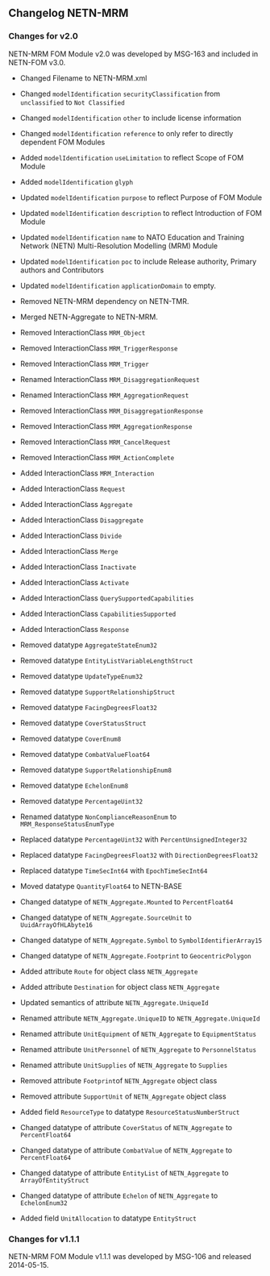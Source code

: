 ## Changelog NETN-MRM

### Changes for v2.0

NETN-MRM FOM Module v2.0 was developed by MSG-163 and included in NETN-FOM v3.0.

* Changed Filename to NETN-MRM.xml
* Changed `modelIdentification` `securityClassification` from `unclassified` to `Not Classified`
* Changed `modelIdentification` `other` to include license information
* Changed `modelIdentification` `reference` to only refer to directly dependent FOM Modules
* Added `modelIdentification` `useLimitation` to reflect Scope of FOM Module
* Added `modelIdentification` `glyph` 
* Updated `modelIdentification` `purpose` to reflect Purpose of FOM Module 
* Updated `modelIdentification` `description` to reflect Introduction of FOM Module
* Updated `modelIdentification` `name` to NATO Education and Training Network (NETN) Multi-Resolution Modelling (MRM) Module
* Updated `modelIdentification` `poc` to include Release authority, Primary authors and Contributors
* Updated `modelIdentification` `applicationDomain` to empty.

* Removed NETN-MRM dependency on NETN-TMR.
* Merged NETN-Aggregate to NETN-MRM.

* Removed InteractionClass `MRM_Object`
* Removed InteractionClass `MRM_TriggerResponse`
* Removed InteractionClass `MRM_Trigger`
* Renamed InteractionClass `MRM_DisaggregationRequest`
* Renamed InteractionClass `MRM_AggregationRequest`
* Removed InteractionClass `MRM_DisaggregationResponse` 
* Removed InteractionClass `MRM_AggregationResponse`
* Removed InteractionClass `MRM_CancelRequest`
* Removed InteractionClass `MRM_ActionComplete` 

* Added InteractionClass `MRM_Interaction`
* Added InteractionClass `Request`
* Added InteractionClass `Aggregate`
* Added InteractionClass `Disaggregate`
* Added InteractionClass `Divide`
* Added InteractionClass `Merge`
* Added InteractionClass `Inactivate`
* Added InteractionClass `Activate`
* Added InteractionClass `QuerySupportedCapabilities`
* Added InteractionClass `CapabilitiesSupported`
* Added InteractionClass `Response`

* Removed datatype `AggregateStateEnum32`
* Removed datatype `EntityListVariableLengthStruct`
* Removed datatype `UpdateTypeEnum32`
* Removed datatype `SupportRelationshipStruct`
* Removed datatype `FacingDegreesFloat32`
* Removed datatype `CoverStatusStruct`
* Removed datatype `CoverEnum8`
* Removed datatype `CombatValueFloat64`
* Removed datatype `SupportRelationshipEnum8`
* Removed datatype `EchelonEnum8`
* Removed datatype `PercentageUint32`

* Renamed datatype `NonComplianceReasonEnum` to `MRM_ResponseStatusEnumType`

* Replaced datatype `PercentageUint32` with `PercentUnsignedInteger32`
* Replaced datatype `FacingDegreesFloat32` with `DirectionDegreesFloat32`
* Replaced datatype `TimeSecInt64` with `EpochTimeSecInt64`

* Moved datatype `QuantityFloat64` to NETN-BASE

* Changed datatype of `NETN_Aggregate.Mounted` to `PercentFloat64`
* Changed datatype of `NETN_Aggregate.SourceUnit` to `UuidArrayOfHLAbyte16`
* Changed datatype of `NETN_Aggregate.Symbol` to `SymbolIdentifierArray15`
* Changed datatype of `NETN_Aggregate.Footprint` to `GeocentricPolygon `

* Added attribute `Route` for  object class `NETN_Aggregate`
* Added attribute `Destination` for  object class `NETN_Aggregate`

* Updated semantics of attribute `NETN_Aggregate.UniqueId`

* Renamed attribute `NETN_Aggregate.UniqueID` to `NETN_Aggregate.UniqueId`

* Renamed attribute `UnitEquipment`  of `NETN_Aggregate` to `EquipmentStatus`
* Renamed attribute `UnitPersonnel`  of `NETN_Aggregate` to `PersonnelStatus`
* Renamed attribute `UnitSupplies`  of `NETN_Aggregate` to `Supplies`
* Removed attribute `Footprint`of `NETN_Aggregate` object class
* Removed attribute `SupportUnit` of `NETN_Aggregate` object class

* Added field `ResourceType` to datatype `ResourceStatusNumberStruct`

* Changed datatype of attribute `CoverStatus` of `NETN_Aggregate` to `PercentFloat64`
* Changed datatype of attribute `CombatValue` of `NETN_Aggregate` to `PercentFloat64`
* Changed datatype of attribute `EntityList` of `NETN_Aggregate` to `ArrayOfEntityStruct`
* Changed datatype of attribute `Echelon` of `NETN_Aggregate` to `EchelonEnum32`

* Added field `UnitAllocation` to datatype `EntityStruct`

### Changes for v1.1.1 
NETN-MRM FOM Module v1.1.1 was developed by MSG-106 and released 2014-05-15.

